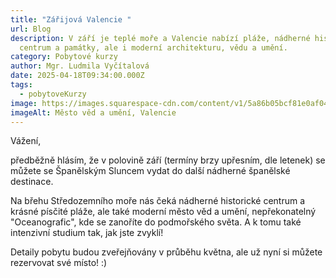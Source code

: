 ```yaml
---
title: "Zářijová Valencie "
url: Blog
description: V září je teplé moře a Valencie nabízí pláže, nádherné historické
  centrum a památky, ale i moderní architekturu, vědu a umění.
category: Pobytové kurzy
author: Mgr. Ludmila Vyčítalová
date: 2025-04-18T09:34:00.000Z
tags:
  - pobytoveKurzy
image: https://images.squarespace-cdn.com/content/v1/5a86b05bcf81e0af04936cc7/1648133622571-6P7YH8UP4RSS601Q1SMI/que-ver-en-valencia-artes.jpg
imageAlt: Město věd a umění, Valencie
---
```

Vážení, 

předběžně hlásím, že v polovině září (termíny brzy upřesním, dle letenek) se můžete se Španělským Sluncem vydat do další nádherné španělské destinace. 

Na břehu Středozemního moře nás čeká nádherné historické centrum a krásné písčité pláže, ale také moderní město věd a umění, nepřekonatelný "Oceanografic", kde se zanoříte do podmořského světa. A k tomu také intenzivní studium tak, jak jste zvyklí! 

Detaily pobytu budou zveřejňovány v průběhu května, ale už nyní si můžete rezervovat své místo! :) 

<script type="text/javascript" src="https://form.fapi.cz/script.php?id=d7501d87-4a8b-4ce7-95a3-42f55162bf19"></script>
